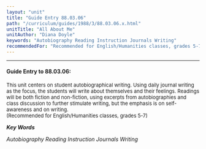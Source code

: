```yaml
---
layout: "unit"
title: "Guide Entry 88.03.06"
path: "/curriculum/guides/1988/3/88.03.06.x.html"
unitTitle: "All About Me"
unitAuthor: "Diana Doyle"
keywords: "Autobiography Reading Instruction Journals Writing"
recommendedFor: "Recommended for English/Humanities classes, grades 5-7"
---
```

<body>
<hr/>
 <h4>
  Guide Entry to 88.03.06:
 </h4>
 <font size="-1">
  <dl>
   <dt>
    This unit centers on student autobiographical writing. Using daily journal writing as the focus, the students will write about themselves and their feelings. Readings will be both fiction and non-fiction, using excerpts from autobiographies and class discussion to further stimulate writing, but the emphasis is on self-awareness and on writing.
    <dt>
     (Recommended for English/Humanities classes, grades 5-7)
    </dt>
   </dt>
  </dl>
 </font>
 <p>
  <b>
   <i>
    Key Words
   </i>
  </b>
  <br/>
 </p>
 <p>
  <i>
   Autobiography Reading Instruction Journals Writing
  </i>
 </p>

</body>
